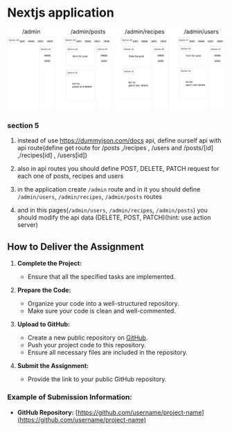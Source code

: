 # Nextjs application

![next.js app design](Group%204.png)


### section 5

1. instead of use https://dummyjson.com/docs api, define ourself api with api route(define get route for /posts ,/recipes , /users and /posts/[id] ,/recipes[id] , /users[id])

2. also in api routes you should define POST, DELETE, PATCH request for each one of posts, recipes and users

3. in the application create `/admin` route and in it you should define `/admin/users`, `/admin/recipes`, `/admin/posts` routes

4. and in this pages(`/admin/users`, `/admin/recipes`, `/admin/posts`) you should modify the api data (DELETE, POST, PATCH)(hint: use action server)

## How to Deliver the Assignment

1. **Complete the Project:**

   - Ensure that all the specified tasks are implemented.

2. **Prepare the Code:**

   - Organize your code into a well-structured repository.
   - Make sure your code is clean and well-commented.

3. **Upload to GitHub:**

   - Create a new public repository on [GitHub](https://github.com/).
   - Push your project code to this repository.
   - Ensure all necessary files are included in the repository.

4. **Submit the Assignment:**
   - Provide the link to your public GitHub repository.

### Example of Submission Information:

- **GitHub Repository:** [https://github.com/username/project-name](https://github.com/username/project-name)
